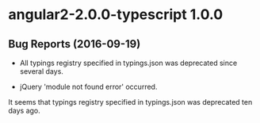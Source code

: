 # angular2-2.0.0-typescript 1.0.0

## Bug Reports (2016-09-19)

* All typings registry specified in typings.json was deprecated since several days.

* jQuery 'module not found error' occurred.

It seems that typings registry specified in typings.json was deprecated ten days ago.
